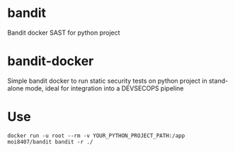 # bandit
Bandit docker SAST for python project

bandit-docker
=============

Simple bandit docker to run static security tests on python project in stand-alone mode, ideal for integration into a DEVSECOPS pipeline

Use
===
    docker run -u root --rm -v YOUR_PYTHON_PROJECT_PATH:/app moi8407/bandit bandit -r ./
